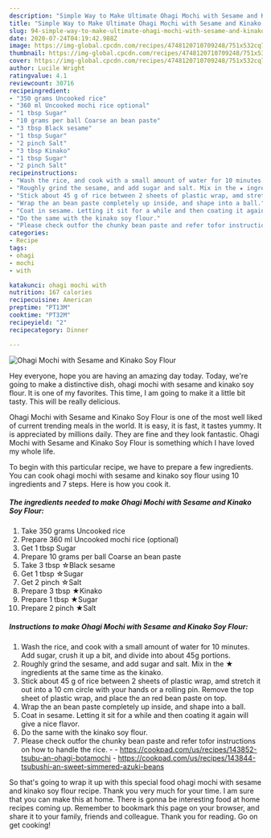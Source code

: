```yaml
---
description: "Simple Way to Make Ultimate Ohagi Mochi with Sesame and Kinako Soy Flour"
title: "Simple Way to Make Ultimate Ohagi Mochi with Sesame and Kinako Soy Flour"
slug: 94-simple-way-to-make-ultimate-ohagi-mochi-with-sesame-and-kinako-soy-flour
date: 2020-07-24T04:19:42.988Z
image: https://img-global.cpcdn.com/recipes/4748120710709248/751x532cq70/ohagi-mochi-with-sesame-and-kinako-soy-flour-recipe-main-photo.jpg
thumbnail: https://img-global.cpcdn.com/recipes/4748120710709248/751x532cq70/ohagi-mochi-with-sesame-and-kinako-soy-flour-recipe-main-photo.jpg
cover: https://img-global.cpcdn.com/recipes/4748120710709248/751x532cq70/ohagi-mochi-with-sesame-and-kinako-soy-flour-recipe-main-photo.jpg
author: Lucile Wright
ratingvalue: 4.1
reviewcount: 30716
recipeingredient:
- "350 grams Uncooked rice"
- "360 ml Uncooked mochi rice optional"
- "1 tbsp Sugar"
- "10 grams per ball Coarse an bean paste"
- "3 tbsp Black sesame"
- "1 tbsp Sugar"
- "2 pinch Salt"
- "3 tbsp Kinako"
- "1 tbsp Sugar"
- "2 pinch Salt"
recipeinstructions:
- "Wash the rice, and cook with a small amount of water for 10 minutes. Add sugar, crush it up a bit, and divide into about 45g portions."
- "Roughly grind the sesame, and add sugar and salt. Mix in the ★ ingredients at the same time as the kinako."
- "Stick about 45 g of rice between 2 sheets of plastic wrap, amd stretch it out into a 10 cm circle with your hands or a rolling pin. Remove the top sheet of plastic wrap, and place the an red bean paste on top."
- "Wrap the an bean paste completely up inside, and shape into a ball."
- "Coat in sesame. Letting it sit for a while and then coating it again will give a nice flavor."
- "Do the same with the kinako soy flour."
- "Please check outfor the chunky bean paste and refer tofor instructions on how to handle the rice.  https://cookpad.com/us/recipes/143852-tsubu-an-ohagi-botamochi https://cookpad.com/us/recipes/143844-tsubushi-an-sweet-simmered-azuki-beans"
categories:
- Recipe
tags:
- ohagi
- mochi
- with

katakunci: ohagi mochi with 
nutrition: 167 calories
recipecuisine: American
preptime: "PT13M"
cooktime: "PT32M"
recipeyield: "2"
recipecategory: Dinner

---
```



![Ohagi Mochi with Sesame and Kinako Soy Flour](https://img-global.cpcdn.com/recipes/4748120710709248/751x532cq70/ohagi-mochi-with-sesame-and-kinako-soy-flour-recipe-main-photo.jpg)

Hey everyone, hope you are having an amazing day today. Today, we're going to make a distinctive dish, ohagi mochi with sesame and kinako soy flour. It is one of my favorites. This time, I am going to make it a little bit tasty. This will be really delicious.

Ohagi Mochi with Sesame and Kinako Soy Flour is one of the most well liked of current trending meals in the world. It is easy, it is fast, it tastes yummy. It is appreciated by millions daily. They are fine and they look fantastic. Ohagi Mochi with Sesame and Kinako Soy Flour is something which I have loved my whole life.




To begin with this particular recipe, we have to prepare a few ingredients. You can cook ohagi mochi with sesame and kinako soy flour using 10 ingredients and 7 steps. Here is how you cook it.

<!--inarticleads1-->

##### The ingredients needed to make Ohagi Mochi with Sesame and Kinako Soy Flour:

1. Take 350 grams Uncooked rice
1. Prepare 360 ml Uncooked mochi rice (optional)
1. Get 1 tbsp Sugar
1. Prepare 10 grams per ball Coarse an bean paste
1. Take 3 tbsp ☆Black sesame
1. Get 1 tbsp ☆Sugar
1. Get 2 pinch ☆Salt
1. Prepare 3 tbsp ★Kinako
1. Prepare 1 tbsp ★Sugar
1. Prepare 2 pinch ★Salt




<!--inarticleads2-->

##### Instructions to make Ohagi Mochi with Sesame and Kinako Soy Flour:

1. Wash the rice, and cook with a small amount of water for 10 minutes. Add sugar, crush it up a bit, and divide into about 45g portions.
1. Roughly grind the sesame, and add sugar and salt. Mix in the ★ ingredients at the same time as the kinako.
1. Stick about 45 g of rice between 2 sheets of plastic wrap, amd stretch it out into a 10 cm circle with your hands or a rolling pin. Remove the top sheet of plastic wrap, and place the an red bean paste on top.
1. Wrap the an bean paste completely up inside, and shape into a ball.
1. Coat in sesame. Letting it sit for a while and then coating it again will give a nice flavor.
1. Do the same with the kinako soy flour.
1. Please check outfor the chunky bean paste and refer tofor instructions on how to handle the rice. -  - https://cookpad.com/us/recipes/143852-tsubu-an-ohagi-botamochi - https://cookpad.com/us/recipes/143844-tsubushi-an-sweet-simmered-azuki-beans




So that's going to wrap it up with this special food ohagi mochi with sesame and kinako soy flour recipe. Thank you very much for your time. I am sure that you can make this at home. There is gonna be interesting food at home recipes coming up. Remember to bookmark this page on your browser, and share it to your family, friends and colleague. Thank you for reading. Go on get cooking!
